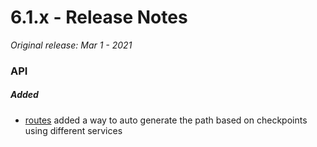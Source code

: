 # 6.1.x - Release Notes
*Original release: Mar 1 - 2021*

### API

##### Added
* [routes](https://pegasus1.pegasusgateway.com/api-static/docs/#api-routes-CreateRoute) added a way to auto generate the path based on checkpoints using different services
